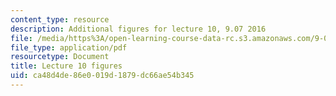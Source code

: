 ```yaml
---
content_type: resource
description: Additional figures for lecture 10, 9.07 2016
file: /media/https%3A/open-learning-course-data-rc.s3.amazonaws.com/9-07-statistics-for-brain-and-cognitive-science-fall-2016/ca48d4de86e0019d1879dc66ae54b345_MIT9_07F16_lec10_Figures.pdf
file_type: application/pdf
resourcetype: Document
title: Lecture 10 figures
uid: ca48d4de-86e0-019d-1879-dc66ae54b345
---
```


